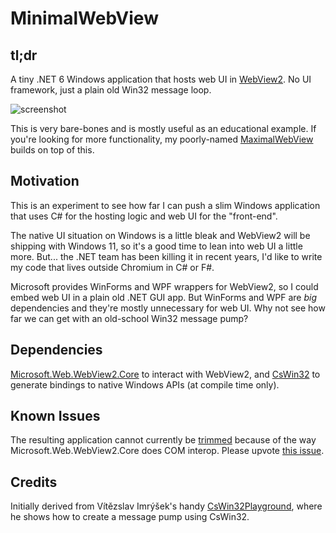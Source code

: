 # MinimalWebView

## tl;dr

A tiny .NET 6 Windows application that hosts web UI in [WebView2](https://developer.microsoft.com/en-us/microsoft-edge/webview2/). No UI framework, just a plain old Win32 message loop.

![screenshot](https://res.cloudinary.com/reilly-wood/image/upload/v1627014945/github-readmes/MinimalWebView.png)

This is very bare-bones and is mostly useful as an educational example. If you're looking for more functionality, my poorly-named [MaximalWebView](https://github.com/rgwood/MaximalWebView) builds on top of this.

## Motivation

This is an experiment to see how far I can push a slim Windows application that uses C# for the hosting logic and web UI for the "front-end".

The native UI situation on Windows is a little bleak and WebView2 will be shipping with Windows 11, so it's a good time to lean into web UI a little more. But... the .NET team has been killing it in recent years, I'd like to write my code that lives outside Chromium in C# or F#.

Microsoft provides WinForms and WPF wrappers for WebView2, so I could embed web UI in a plain old .NET GUI app. But WinForms and WPF are *big* dependencies and they're mostly unnecessary for web UI. Why not see how far we can get with an old-school Win32 message pump?

## Dependencies

[Microsoft.Web.WebView2.Core](https://www.nuget.org/packages/Microsoft.Web.WebView2/) to interact with WebView2, and [CsWin32](https://github.com/microsoft/CsWin32) to generate bindings to native Windows APIs (at compile time only).

## Known Issues

The resulting application cannot currently be [trimmed](https://docs.microsoft.com/en-us/dotnet/core/deploying/trimming-options) because of the way Microsoft.Web.WebView2.Core does COM interop. Please upvote [this issue](https://github.com/MicrosoftEdge/WebView2Feedback/issues/1490).

## Credits

Initially derived from Vítězslav Imrýšek's handy [CsWin32Playground]( https://github.com/VitezslavImrysek/CsWin32Playground), where he shows how to create a message pump using CsWin32.
